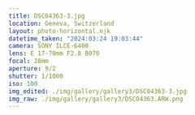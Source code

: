 ```yaml
---
title: DSC04363-3.jpg
location: Geneva, Switzerland
layout: photo-horizontal.njk
datetime_taken: "2024:03:24 19:03:44"
camera: SONY ILCE-6400
lens: E 17-70mm F2.8 B070
focal: 28mm
aperture: 9/2
shutter: 1/1000
iso: 100
img_edited: ./img/gallery/gallery3/DSC04363-3.jpg
img_raw: ./img/gallery/gallery3/DSC04363.ARW.png
---
```

